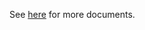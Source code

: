 See [here](https://github.com/kcl-lang/modules/blob/main/cluster-api-provider-metal3/docs/README.md) for more documents.

